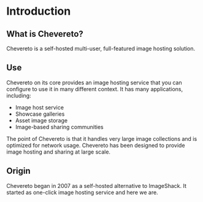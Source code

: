 # Introduction

## What is Chevereto?

Chevereto is a self-hosted multi-user, full-featured image hosting solution.

## Use

Chevereto on its core provides an image hosting service that you can configure to use it in many different context. It has many applications, including:

* Image host service
* Showcase galleries
* Asset image storage
* Image-based sharing communities

The point of Chevereto is that it handles very large image collections and is optimized for network usage. Chevereto has been designed to provide image hosting and sharing at large scale.

## Origin

Chevereto began in 2007 as a self-hosted alternative to ImageShack. It started as one-click image hosting service and here we are.
